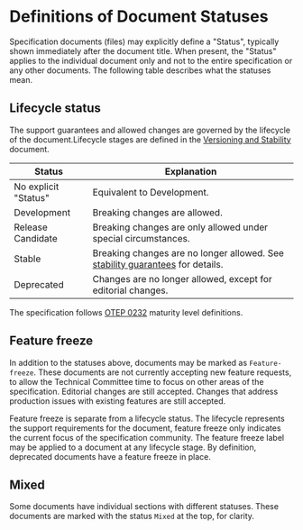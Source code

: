 # Definitions of Document Statuses

Specification documents (files) may explicitly define a "Status", typically
shown immediately after the document title. When present, the "Status" applies
to the individual document only and not to the entire specification or any other
documents. The following table describes what the statuses mean.

## Lifecycle status

The support guarantees and allowed changes are governed by the lifecycle of the document.Lifecycle stages are defined in the [Versioning and Stability](versioning-and-stability.md) document.

| Status               | Explanation                                                                                                         |
|----------------------|---------------------------------------------------------------------------------------------------------------------|
| No explicit "Status" | Equivalent to Development.                                                                                          |
| Development          | Breaking changes are allowed.                                                                                       |
| Release Candidate    | Breaking changes are only allowed under special circumstances.                                                      |
| Stable               | Breaking changes are no longer allowed. See [stability guarantees](versioning-and-stability.md#stable) for details. |
| Deprecated           | Changes are no longer allowed, except for editorial changes.                                                        |

The specification follows
[OTEP 0232](../oteps/0232-maturity-of-otel.md#explanation)
maturity level definitions.

## Feature freeze

In addition to the statuses above, documents may be marked as `Feature-freeze`. These documents are not currently accepting new feature requests, to allow the Technical Committee time to focus on other areas of the specification. Editorial changes are still accepted. Changes that address production issues with existing features are still accepted.

Feature freeze is separate from a lifecycle status. The lifecycle represents the support requirements for the document, feature freeze only indicates the current focus of the specification community. The feature freeze label may be applied to a document at any lifecycle stage. By definition, deprecated documents have a feature freeze in place.

## Mixed

Some documents have individual sections with different statuses. These documents are marked with the status `Mixed` at the top, for clarity.

